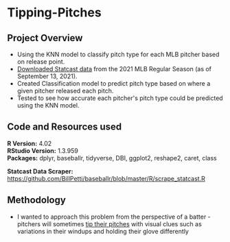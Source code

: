 # Tipping-Pitches

## Project Overview
* Using the KNN model to classify pitch type for each MLB pitcher based on release point.
* [Downloaded Statcast data](https://github.com/alex-susi/Tipping-Pitches/blob/master/Statcast%20Scraper.R) from the 2021 MLB Regular Season (as of September 13, 2021).
* Created Classification model to predict pitch type based on where a given pitcher released each pitch.
* Tested to see how accurate each pitcher's pitch type could be predicted using the KNN model.


## Code and Resources used
**R Version:** 4.02  
**RStudio Version:** 1.3.959  
**Packages:** dplyr, baseballr, tidyverse, DBI, ggplot2, reshape2, caret, class 

**Statcast Data Scraper:** https://github.com/BillPetti/baseballr/blob/master/R/scrape_statcast.R   



## Methodology
* I wanted to approach this problem from the perspective of a batter - pitchers will sometimes [tip their pitches](https://inningace.com/faqs/baseball/what-is-pitch-tipping/) with visual clues such as variations in their windups and holding their glove differently
